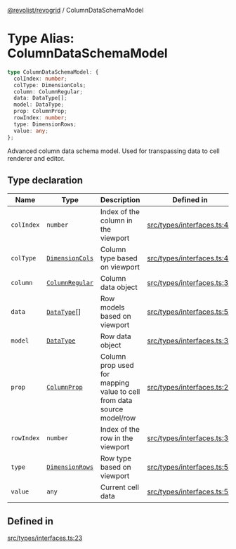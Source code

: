 [@revolist/revogrid](README.md) / ColumnDataSchemaModel

# Type Alias: ColumnDataSchemaModel

```ts
type ColumnDataSchemaModel: {
  colIndex: number;
  colType: DimensionCols;
  column: ColumnRegular;
  data: DataType[];
  model: DataType;
  prop: ColumnProp;
  rowIndex: number;
  type: DimensionRows;
  value: any;
};
```

Advanced column data schema model.
Used for transpassing data to cell renderer and editor.

## Type declaration

| Name | Type | Description | Defined in |
| ------ | ------ | ------ | ------ |
| `colIndex` | `number` | Index of the column in the viewport | [src/types/interfaces.ts:43](https://github.com/revolist/revogrid/blob/645c5b44e05a187c8aab0cf802e5a080c331a78f/src/types/interfaces.ts#L43) |
| `colType` | [`DimensionCols`](TypeAlias.DimensionCols.md) | Column type based on viewport | [src/types/interfaces.ts:47](https://github.com/revolist/revogrid/blob/645c5b44e05a187c8aab0cf802e5a080c331a78f/src/types/interfaces.ts#L47) |
| `column` | [`ColumnRegular`](Interface.ColumnRegular.md) | Column data object | [src/types/interfaces.ts:35](https://github.com/revolist/revogrid/blob/645c5b44e05a187c8aab0cf802e5a080c331a78f/src/types/interfaces.ts#L35) |
| `data` | [`DataType`](TypeAlias.DataType.md)[] | Row models based on viewport | [src/types/interfaces.ts:55](https://github.com/revolist/revogrid/blob/645c5b44e05a187c8aab0cf802e5a080c331a78f/src/types/interfaces.ts#L55) |
| `model` | [`DataType`](TypeAlias.DataType.md) | Row data object | [src/types/interfaces.ts:31](https://github.com/revolist/revogrid/blob/645c5b44e05a187c8aab0cf802e5a080c331a78f/src/types/interfaces.ts#L31) |
| `prop` | [`ColumnProp`](TypeAlias.ColumnProp.md) | Column prop used for mapping value to cell from data source model/row | [src/types/interfaces.ts:27](https://github.com/revolist/revogrid/blob/645c5b44e05a187c8aab0cf802e5a080c331a78f/src/types/interfaces.ts#L27) |
| `rowIndex` | `number` | Index of the row in the viewport | [src/types/interfaces.ts:39](https://github.com/revolist/revogrid/blob/645c5b44e05a187c8aab0cf802e5a080c331a78f/src/types/interfaces.ts#L39) |
| `type` | [`DimensionRows`](TypeAlias.DimensionRows.md) | Row type based on viewport | [src/types/interfaces.ts:51](https://github.com/revolist/revogrid/blob/645c5b44e05a187c8aab0cf802e5a080c331a78f/src/types/interfaces.ts#L51) |
| `value` | `any` | Current cell data | [src/types/interfaces.ts:59](https://github.com/revolist/revogrid/blob/645c5b44e05a187c8aab0cf802e5a080c331a78f/src/types/interfaces.ts#L59) |

## Defined in

[src/types/interfaces.ts:23](https://github.com/revolist/revogrid/blob/645c5b44e05a187c8aab0cf802e5a080c331a78f/src/types/interfaces.ts#L23)
